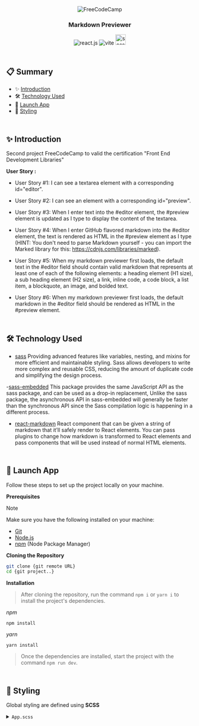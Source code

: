 <div align="center" class="container">
<picture>
  <img alt="FreeCodeCamp" src="https://cdn.freecodecamp.org/platform/universal/fcc_primary.svg">
</picture>
<h3  align="center">Markdown Previewer</h3>
    <img src="https://img.shields.io/badge/-React_JS-black?style=for-the-badge&logoColor=white&logo=react&color=61DAFB"  alt="react.js" />
    <img src="https://img.shields.io/badge/-Vite-black?style=for-the-badge&logoColor=white&logo=vite&color=646CFF"  alt="vite" />
    <img src="https://img.shields.io/badge/Sass-CC6699?style=flat-square&logo=Sass&logoColor=white" height="28px" alt="sass" />
  </div>
</div>

## <br /> 📋 <a name="table">Summary</a>

- ✨ [Introduction](#introduction)
- 🛠 [Technology Used](#tech-stack)
- 🚀 [Launch App](#launch-app)
- 🎨 [Styling](#style)

## <br /> <a name="introduction">✨ Introduction</a>

Second project FreeCodeCamp to valid the certification "Front End Development Libraries"

**User Story :**

- User Story #1: I can see a textarea element with a corresponding id="editor".

- User Story #2: I can see an element with a corresponding id="preview".

- User Story #3: When I enter text into the #editor element, the #preview element is updated as I type to display the content of the textarea.

- User Story #4: When I enter GitHub flavored markdown into the #editor element, the text is rendered as HTML in the #preview element as I type (HINT: You don't need to parse Markdown yourself - you can import the Marked library for this: https://cdnjs.com/libraries/marked).

- User Story #5: When my markdown previewer first loads, the default text in the #editor field should contain valid markdown that represents at least one of each of the following elements: a heading element (H1 size), a sub heading element (H2 size), a link, inline code, a code block, a list item, a blockquote, an image, and bolded text.

- User Story #6: When my markdown previewer first loads, the default markdown in the #editor field should be rendered as HTML in the #preview element.

## <br /> <a name="tech-stack">🛠 Technology Used</a>

- [sass](https://sass-lang.com/install/)
Providing advanced features like variables, nesting, and mixins for more efficient and maintainable styling. Sass allows developers to write more complex and reusable CSS, reducing the amount of duplicate code and simplifying the design process.

-[sass-embedded](https://www.npmjs.com/package/sass-embedded)
This package provides the same JavaScript API as the sass package, and can be used as a drop-in replacement, Unlike the sass package, the asynchronous API in sass-embedded will generally be faster than the synchronous API since the Sass compilation logic is happening in a different process.

- [react-markdown](https://www.npmjs.com/package/react-markdown/v/8.0.6)
React component that can be given a string of markdown that it’ll safely render to React elements. You can pass plugins to change how markdown is transformed to React elements and pass components that will be used instead of normal HTML elements.

## <br /> <a name="launch-app">🚀 Launch App</a>

Follow these steps to set up the project locally on your machine.

**Prerequisites**

>[!NOTE]
> Make sure you have the following installed on your machine:

- [Git](https://git-scm.com/)
- [Node.js](https://nodejs.org/en)
- [npm](https://www.npmjs.com/) (Node Package Manager)

**Cloning the Repository**

```bash
git clone {git remote URL}
cd {git project..}
```

**Installation**

> After cloning the repository, run the command `npm i` or `yarn i` to install the project's dependencies.

_npm_

```
npm install 
```

_yarn_

```
yarn install
```

> Once the dependencies are installed, start the project with the command `npm run dev`.

## <br /> <a name="style">🎨 Styling</a>

Global styling are defined using **SCSS**

<details>
<summary><code>App.scss</code></summary>

```css
@import url("https://fonts.googleapis.com/css2?family=Russo+One&display=swap");

:root {
  --font-Russo: "Russo One", sans-serif;
  --radicalGradient-pattern: radial-gradient(
      at 27% 37%,
      hsla(215, 98%, 61%, 1) 0px,
      transparent 0%
    ),
    radial-gradient(at 97% 21%, hsla(125, 98%, 72%, 1) 0px, transparent 50%),
    radial-gradient(at 52% 99%, hsla(354, 98%, 61%, 1) 0px, transparent 50%),
    radial-gradient(at 10% 29%, hsla(256, 96%, 67%, 1) 0px, transparent 50%),
    radial-gradient(at 97% 96%, hsla(38, 60%, 74%, 1) 0px, transparent 50%),
    radial-gradient(at 33% 50%, hsla(222, 67%, 73%, 1) 0px, transparent 50%),
    radial-gradient(at 79% 53%, hsla(343, 68%, 79%, 1) 0px, transparent 50%);
  --gradient-label: rgb(208, 252, 252);
  --preview-border: #224b4b;
}

*,
::before,
::after {
  padding: 0;
  margin: 0;
  box-sizing: border-box;
}

body {
  font-family: "Segoe UI", Tahoma, Geneva, Verdana, sans-serif;
}
main {
  padding: 1rem 4rem;
}

@mixin flex {
  display: flex;
  justify-content: center;
  flex-direction: column;
}

@mixin paragraph($font-weight, $font-size) {
  font-weight: $font-weight;
  font-size: $font-size;
}

@mixin border($background-color) {
  border: 1px solid black;
  background-color: $background-color;
}

.grid-background {
  width: 100vw;
  min-height: 100vh;
  position: fixed;
  display: flex;
  justify-content: center;
  padding: 120px 24px 160px 24px;
  pointer-events: none;
  z-index: -10;
  &:before {
    position: absolute;
    content: "";
    z-index: 2;
    width: 100%;
    height: 100%;
    top: 0;
  }

  &:after {
    content: "";
    background-image: url("./assets/grid.svg");
    z-index: 1;
    position: absolute;
    width: 100%;
    height: 100%;
    top: 0;
    opacity: 0.4;
    filter: invert(1);
  }

  .gradient {
    height: fit-content;
    z-index: 3;
    width: 100%;
    max-width: 640px;
    background-image: var(--radicalGradient-pattern);
    position: absolute;
    content: "";
    width: 100%;
    height: 100%;
    filter: blur(100px) saturate(150%);
    top: 80px;
    opacity: 0.15;
  }
}

// textarea

.textarea-content {
  @include flex;
  align-items: center;
  width: 100%;
  max-width: 500px;
  margin: 1rem auto 2rem;
  padding: 0 2rem;

  textarea {
    width: 100%;
    min-height: 200px;
    background: rgba(252, 252, 252, 0.526);
  }
}

.label-content {
  @include border(var(--gradient-label));
  display: flex;
  align-items: center;
  justify-content: space-between;
  width: 100%;

  padding: 0.3rem 1rem;

  .label-start {
    display: flex;
    justify-content: start;
    gap: 10px;
    label {
      @include paragraph(400, 16px);
      font-family: var(--font-Russo);
    }
  }

  .btn-popUp {
    cursor: pointer;
    transition: 0.3s ease;
    &:hover {
      color: rgb(100, 100, 100);
    }
  }
  .hidden {
    display: none;
  }
}

// preview
.preview-content {
  @include flex();
  align-items: center;
  @include border(white);
  width: 100%;
  max-width: 700px;
  margin: 0 auto;
}

#preview {
  padding: 1rem 1.5rem;
  background-color: rgb(216, 246, 241);

  img {
    display: block;
    width: 90%;
    margin: 1.5rem auto;
  }

  h1 {
    font-size: 32px;
    border-bottom: 2px solid var(--preview-border);
  }
  h1,
  h2,
  h3 {
    border-bottom: 2px solid var(--preview-border);
    margin: 1.5rem 0;
    line-height: 1.5;
  }

  code {
    background-color: white;
    font-weight: bold;
    padding: 3px;
  }
  p {
    margin: 1rem 0rem;
  }
  pre {
    display: block;
    overflow: auto;
    background: white;
    padding: 5px;
    line-height: 1.2;
  }
  blockquote {
    border-left: 3px solid var(--preview-border);
    color: var(--preview-border);
    padding-left: 5px;
    margin-left: 25px;
  }
  table {
    border-collapse: collapse;
    margin: 1rem 0;
  }
  td,
  th {
    border: 2px solid var(--preview-border);
    padding-left: 5px;
    padding-right: 5px;
  }
  ol {
    margin: 1rem 0;
  }
}
```
</details>

